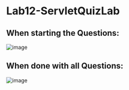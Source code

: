 # Lab12-ServletQuizLab

## When starting the Questions:
![image](https://user-images.githubusercontent.com/18373774/117515208-2d30f500-af5b-11eb-8c7e-18bb5f81447f.png)


## When done with all Questions:

![image](https://user-images.githubusercontent.com/18373774/117515163-11c5ea00-af5b-11eb-9bf3-61b3e873399a.png)
